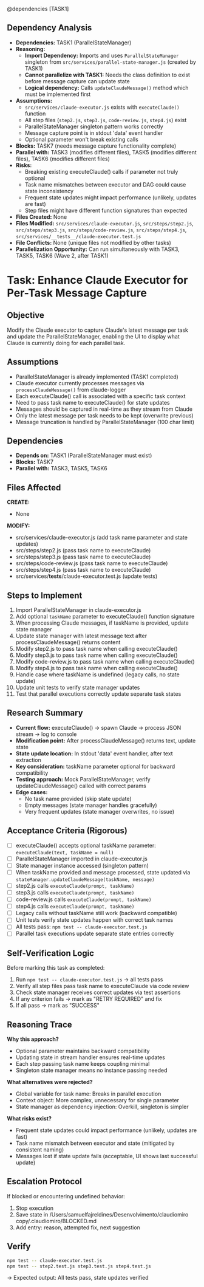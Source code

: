 @dependencies [TASK1]

<!-- DEPENDENCY REASONING -->
## Dependency Analysis
- **Dependencies:** TASK1 (ParallelStateManager)
- **Reasoning:**
  - **Import Dependency:** Imports and uses `ParallelStateManager` singleton from `src/services/parallel-state-manager.js` (created by TASK1)
  - **Cannot parallelize with TASK1:** Needs the class definition to exist before message capture can update state
  - **Logical dependency:** Calls `updateClaudeMessage()` method which must be implemented first
- **Assumptions:**
  - `src/services/claude-executor.js` exists with `executeClaude()` function
  - All step files (`step2.js`, `step3.js`, `code-review.js`, `step4.js`) exist
  - ParallelStateManager singleton pattern works correctly
  - Message capture point is in stdout 'data' event handler
  - Optional parameter won't break existing calls
- **Blocks:** TASK7 (needs message capture functionality complete)
- **Parallel with:** TASK3 (modifies different files), TASK5 (modifies different files), TASK6 (modifies different files)
- **Risks:**
  - Breaking existing executeClaude() calls if parameter not truly optional
  - Task name mismatches between executor and DAG could cause state inconsistency
  - Frequent state updates might impact performance (unlikely, updates are fast)
  - Step files might have different function signatures than expected
- **Files Created:** None
- **Files Modified:** `src/services/claude-executor.js`, `src/steps/step2.js`, `src/steps/step3.js`, `src/steps/code-review.js`, `src/steps/step4.js`, `src/services/__tests__/claude-executor.test.js`
- **File Conflicts:** None (unique files not modified by other tasks)
- **Parallelization Opportunity:** Can run simultaneously with TASK3, TASK5, TASK6 (Wave 2, after TASK1)

# Task: Enhance Claude Executor for Per-Task Message Capture

## Objective
Modify the Claude executor to capture Claude's latest message per task and update the ParallelStateManager, enabling the UI to display what Claude is currently doing for each parallel task.

## Assumptions
- ParallelStateManager is already implemented (TASK1 completed)
- Claude executor currently processes messages via `processClaudeMessage()` from claude-logger
- Each executeClaude() call is associated with a specific task context
- Need to pass task name to executeClaude() for state updates
- Messages should be captured in real-time as they stream from Claude
- Only the latest message per task needs to be kept (overwrite previous)
- Message truncation is handled by ParallelStateManager (100 char limit)

## Dependencies
- **Depends on:** TASK1 (ParallelStateManager must exist)
- **Blocks:** TASK7
- **Parallel with:** TASK3, TASK5, TASK6

## Files Affected
**CREATE:**
- None

**MODIFY:**
- src/services/claude-executor.js (add task name parameter and state updates)
- src/steps/step2.js (pass task name to executeClaude)
- src/steps/step3.js (pass task name to executeClaude)
- src/steps/code-review.js (pass task name to executeClaude)
- src/steps/step4.js (pass task name to executeClaude)
- src/services/__tests__/claude-executor.test.js (update tests)

## Steps to Implement
1. Import ParallelStateManager in claude-executor.js
2. Add optional `taskName` parameter to executeClaude() function signature
3. When processing Claude messages, if taskName is provided, update state manager
4. Update state manager with latest message text after processClaudeMessage() returns content
5. Modify step2.js to pass task name when calling executeClaude()
6. Modify step3.js to pass task name when calling executeClaude()
7. Modify code-review.js to pass task name when calling executeClaude()
8. Modify step4.js to pass task name when calling executeClaude()
9. Handle case where taskName is undefined (legacy calls, no state update)
10. Update unit tests to verify state manager updates
11. Test that parallel executions correctly update separate task states

## Research Summary
- **Current flow:** executeClaude() → spawn Claude → process JSON stream → log to console
- **Modification point:** After processClaudeMessage() returns text, update state
- **State update location:** In stdout 'data' event handler, after text extraction
- **Key consideration:** taskName parameter optional for backward compatibility
- **Testing approach:** Mock ParallelStateManager, verify updateClaudeMessage() called with correct params
- **Edge cases:**
  - No task name provided (skip state update)
  - Empty messages (state manager handles gracefully)
  - Very frequent updates (state manager overwrites, no issue)

## Acceptance Criteria (Rigorous)
- [ ] executeClaude() accepts optional taskName parameter: `executeClaude(text, taskName = null)`
- [ ] ParallelStateManager imported in claude-executor.js
- [ ] State manager instance accessed (singleton pattern)
- [ ] When taskName provided and message processed, state updated via `stateManager.updateClaudeMessage(taskName, message)`
- [ ] step2.js calls `executeClaude(prompt, taskName)`
- [ ] step3.js calls `executeClaude(prompt, taskName)`
- [ ] code-review.js calls `executeClaude(prompt, taskName)`
- [ ] step4.js calls `executeClaude(prompt, taskName)`
- [ ] Legacy calls without taskName still work (backward compatible)
- [ ] Unit tests verify state updates happen with correct task names
- [ ] All tests pass: `npm test -- claude-executor.test.js`
- [ ] Parallel task executions update separate state entries correctly

## Self-Verification Logic
Before marking this task as completed:
1. Run `npm test -- claude-executor.test.js` → all tests pass
2. Verify all step files pass task name to executeClaude via code review
3. Check state manager receives correct updates via test assertions
4. If any criterion fails → mark as "RETRY REQUIRED" and fix
5. If all pass → mark as "SUCCESS"

## Reasoning Trace
**Why this approach?**
- Optional parameter maintains backward compatibility
- Updating state in stream handler ensures real-time updates
- Each step passing task name keeps coupling minimal
- Singleton state manager means no instance passing needed

**What alternatives were rejected?**
- Global variable for task name: Breaks in parallel execution
- Context object: More complex, unnecessary for single parameter
- State manager as dependency injection: Overkill, singleton is simpler

**What risks exist?**
- Frequent state updates could impact performance (unlikely, updates are fast)
- Task name mismatch between executor and state (mitigated by consistent naming)
- Messages lost if state update fails (acceptable, UI shows last successful update)

## Escalation Protocol
If blocked or encountering undefined behavior:
1. Stop execution
2. Save state in /Users/samuelfajreldines/Desenvolvimento/claudiomiro copy/.claudiomiro/BLOCKED.md
3. Add entry: reason, attempted fix, next suggestion

## Verify
```bash
npm test -- claude-executor.test.js
npm test -- step2.test.js step3.test.js step4.test.js
```
→ Expected output: All tests pass, state updates verified
